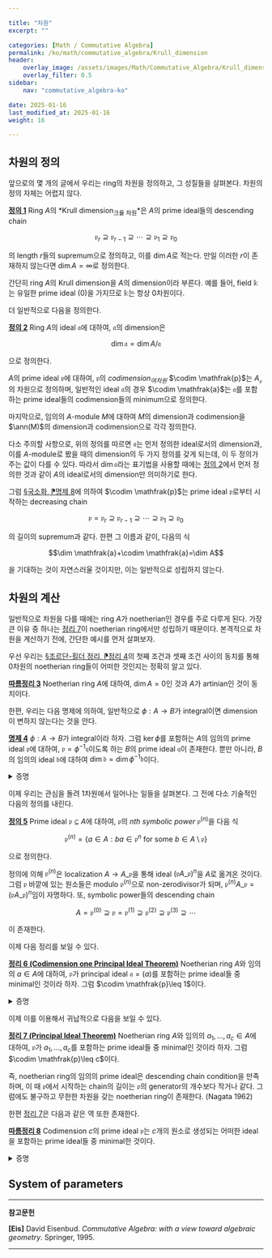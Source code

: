 ```yaml
---

title: "차원"
excerpt: ""

categories: [Math / Commutative Algebra]
permalink: /ko/math/commutative_algebra/Krull_dimension
header:
    overlay_image: /assets/images/Math/Commutative_Algebra/Krull_dimension.png
    overlay_filter: 0.5
sidebar: 
    nav: "commutative_algebra-ko"

date: 2025-01-16
last_modified_at: 2025-01-16
weight: 16

---
```


## 차원의 정의

앞으로의 몇 개의 글에서 우리는 ring의 차원을 정의하고, 그 성질들을 살펴본다. 차원의 정의 자체는 어렵지 않다.

<div class="definition" markdown="1">

<ins id="def1">**정의 1**</ins> Ring $A$의 *Krull dimension<sub>크룰 차원</sub>*은 $A$의 prime ideal들의 descending chain

$$\mathfrak{p}_r\supseteq \mathfrak{p}_{r-1}\supseteq\cdots\supseteq \mathfrak{p}_1\supseteq \mathfrak{p}_0$$

의 length $r$들의 supremum으로 정의하고, 이를 $\dim A$로 적는다. 만일 이러한 $r$이 존재하지 않는다면 $\dim A=\infty$로 정의한다.

</div>

간단히 ring $A$의 Krull dimension을 $A$의 dimension이라 부른다. 예를 들어, field $\mathbb{k}$는 유일한 prime ideal $(0)$을 가지므로 $\mathbb{k}$는 항상 $0$차원이다. 

더 일반적으로 다음을 정의한다.

<div class="definition" markdown="1">

<ins id="def2">**정의 2**</ins> Ring $A$의 ideal $\mathfrak{a}$에 대하여, $\mathfrak{a}$의 dimension은

$$\dim \mathfrak{a}=\dim A/\mathfrak{a}$$

으로 정의한다. 

$A$의 prime ideal $\mathfrak{p}$에 대하여, $\mathfrak{p}$의 *codimension<sub>여차원</sub>* $\codim \mathfrak{p}$는 $A_\mathfrak{p}$의 차원으로 정의하며, 일반적인 ideal $\mathfrak{a}$의 경우 $\codim \mathfrak{a}$는 $\mathfrak{a}$를 포함하는 prime ideal들의 codimension들의 minimum으로 정의한다. 

마지막으로, 임의의 $A$-module $M$에 대하여 $M$의 dimension과 codimension을 $\ann(M)$의 dimension과 codimension으로 각각 정의한다.

</div>

다소 주의할 사항으로, 위의 정의를 따르면 $\mathfrak{a}$는 먼저 정의한 ideal로서의 dimension과, 이를 $A$-module로 봤을 때의 dimension의 두 가지 정의를 갖게 되는데, 이 두 정의가 주는 값이 다를 수 있다. 따라서 $\dim \mathfrak{a}$라는 표기법을 사용할 때에는 [정의 2](#def2)에서 먼저 정의한 것과 같이 $A$의 ideal로서의 dimension만 의미하기로 한다.

그럼 [§국소화, ⁋명제 8](/ko/math/commutative_algebra/localization#prop8)에 의하여 $\codim \mathfrak{p}$는 prime ideal $\mathfrak{p}$로부터 시작하는 decreasing chain

$$\mathfrak{p}=\mathfrak{p}_r\supseteq \mathfrak{p}_{r-1}\supseteq\cdots\supseteq \mathfrak{p}_1\supseteq \mathfrak{p}_0$$

의 길이의 supremum과 같다. 한편 그 이름과 같이, 다음의 식

$$\dim \mathfrak{a}+\codim \mathfrak{a}=\dim A$$

을 기대하는 것이 자연스러울 것이지만, 이는 일반적으로 성립하지 않는다.

## 차원의 계산

일반적으로 차원을 다를 때에는 ring $A$가 noetherian인 경우를 주로 다루게 된다. 가장 큰 이유 중 하나는 [정리 7](#thm7)이 noetherian ring에서만 성립하기 때문이다. 본격적으로 차원을 계산하기 전에, 간단한 예시를 먼저 살펴보자. 

우선 우리는 [§조르단-횔더 정리, ⁋정리 4](/ko/math/commutative_algebra/Jordan-Holder_theorem#thm4)의 첫째 조건과 셋째 조건 사이의 동치를 통해 $0$차원의 noetherian ring들이 어떠한 것인지는 정확히 알고 있다. 

<div class="proposition" markdown="1">

<ins id="cor3">**따름정리 3**</ins> Noetherian ring $A$에 대하여, $\dim A =0$인 것과 $A$가 artinian인 것이 동치이다. 

</div>

한편, 우리는 다음 명제에 의하여, 일반적으로 $\phi:A \rightarrow B$가 integral이면 dimension이 변하지 않는다는 것을 안다.

<div class="proposition" markdown="1">

<ins id="prop4">**명제 4**</ins> $\phi: A \rightarrow B$가 integral이라 하자. 그럼 $\ker\phi$를 포함하는 $A$의 임의의 prime ideal $\mathfrak{p}$에 대하여, $\mathfrak{p}=\phi^{-1} \mathfrak{q}$이도록 하는 $B$의 prime ideal $\mathfrak{q}$이 존재한다. 뿐만 아니라, $B$의 임의의 ideal $\mathfrak{b}$에 대하여 $\dim \mathfrak{b}=\dim \phi^{-1} \mathfrak{b}$이다.

</div>
<details class="proof" markdown="1">
<summary>증명</summary>

첫 번째 결과는 단순히 [§정수적 확장과 아이디얼, ⁋명제 1](/ko/math/commutative_algebra/lying_over_and_going_up#prop1)이다. 두 번째 결과의 경우, $\dim \mathfrak{b}\geq \dim \phi^{-1}\mathfrak{b}$는 [§정수적 확장과 아이디얼, ⁋명제 1](/ko/math/commutative_algebra/lying_over_and_going_up#prop1)의 두 번째 결과에 의해 성립하고, 반대방향 부등식은 [§정수적 확장과 아이디얼, ⁋따름정리 4](/ko/math/commutative_algebra/lying_over_and_going_up#cor4)에 의해 성립한다. 

</details>

이제 우리는 관심을 돌려 1차원에서 일어나는 일들을 살펴본다. 그 전에 다소 기술적인 다음의 정의를 내린다.

<div class="definition" markdown="1">

<ins id="def5">**정의 5**</ins> Prime ideal $\mathfrak{p}\subseteq A$에 대하여, $\mathfrak{p}$의 *$n$th symbolic power* $\mathfrak{p}^{(n)}$을 다음 식

$$\mathfrak{p}^{(n)}=\{a\in A:\text{$ba\in \mathfrak{p}^n$ for some $b\in A\setminus \mathfrak{p}$}\}$$

으로 정의한다. 

</div>

정의에 의해 $\mathfrak{p}^{(n)}$은 localization $A \rightarrow A\_\mathfrak{p}$을 통해 ideal $(\mathfrak{p}A\_\mathfrak{p})^n$을 $A$로 옮겨온 것이다. 그럼 $\mathfrak{p}$ 바깥에 있는 원소들은 modulo $\mathfrak{p}^({n})$으로 non-zerodivisor가 되며, $\mathfrak{p}^{(n)}A\_\mathfrak{p}=(\mathfrak{p}A\_\mathfrak{p})^n$임이 자명하다. 또, symbolic power들의 descending chain

$$A=\mathfrak{p}^{(0)}\supseteq \mathfrak{p}=\mathfrak{p}^{(1)}\supseteq \mathfrak{p}^{(2)}\supseteq \mathfrak{p}^{(3)}\supseteq\cdots$$

이 존재한다. 

이제 다음 정리를 보일 수 있다.

<div class="proposition" markdown="1">

<ins id="thm6">**정리 6 (Codimension one Principal Ideal Theorem)**</ins> Noetherian ring $A$와 임의의 $a\in A$에 대하여, $\mathfrak{p}$가 principal ideal $\mathfrak{a}=(a)$를 포함하는 prime ideal들 중 minimal인 것이라 하자. 그럼 $\codim \mathfrak{p}\leq 1$이다. 

</div>

<details class="proof" markdown="1">
<summary>증명</summary>

임의의 prime ideal $\mathfrak{q}\subsetneq \mathfrak{p}$에 대하여 $\codim \mathfrak{q}=0$임을 보이면 충분하며, 이는 다시 [§국소화, ⁋명제 8](/ko/math/commutative_algebra/localization#prop8)에 의하여 $\dim A_\mathfrak{q}=0$임을 보이면 된다. 

이제 $A\_\mathfrak{p}$에서 $\mathfrak{p}A\_\mathfrak{p}$는 유일한 maximal ideal이므로, $\mathfrak{p}$는 ideal들 $\mathfrak{q}A\_\mathfrak{p}$, $(\mathfrak{q}A\_\mathfrak{p})^{(n)}$, $\mathfrak{a}A_\mathfrak{p}$가 이 maximal ideal에 포함된다. 특히 우리는 다음의 두 chain

$$\mathfrak{a}A_\mathfrak{p}\subseteq (\mathfrak{q}A_\mathfrak{p})^{(n)}+\mathfrak{a}A_\mathfrak{p}\subseteq \mathfrak{p}A_\mathfrak{p},\qquad \mathfrak{q}A_\mathfrak{p}\subseteq \mathfrak{p}A_\mathfrak{p}$$

을 얻는다. 한편 $\mathfrak{p}A_\mathfrak{p}$가 $\mathfrak{a}A_\mathfrak{p}$를 포함하는 prime ideal들 중 minimal하므로, [§조르단-횔더 정리, ⁋따름정리 8](/ko/math/commutative_algebra/Jordan-Holder_theorem#cor8)에 의하여 $A_\mathfrak{p}/\mathfrak{a}A_\mathfrak{p}$는 artinian이다. 이로부터 symbolic power들로 이루어진 descending chain

$$(\mathfrak{q}A_\mathfrak{p})^{(1)}+\mathfrak{a}A_\mathfrak{p}\supseteq (\mathfrak{q}A_\mathfrak{p})^{(2)}+\mathfrak{a}A_\mathfrak{p}\supseteq\cdots $$

이 멈춰야 한다는 것을 안다. 따라서 $(\mathfrak{q}A\_\mathfrak{p})^{(n)}+\mathfrak{a}A\_\mathfrak{p}= (\mathfrak{q}A\_\mathfrak{p})^{(n+1)}+\mathfrak{a}A\_\mathfrak{p}$라 하자. 그럼 

$$(\mathfrak{q}A_\mathfrak{p})^{(n)}\subseteq (\mathfrak{q}A_\mathfrak{p})^{(n)}+\mathfrak{a}A_\mathfrak{p}= (\mathfrak{q}A_\mathfrak{p})^{(n+1)}+\mathfrak{a}A_\mathfrak{p}$$

이므로, 임의의 $f\in (\mathfrak{q}A\_\mathfrak{p})^{(n)}$는 다음의 꼴

$$f=\alpha a+g,\qquad g\in (\mathfrak{q}A_\mathfrak{p})^{(n+1)}=(\mathfrak{q}A_\mathfrak{p})^{(n)}$$

로 적을 수 있고 이로부터 $\alpha a\in (\mathfrak{q}A\_\mathfrak{p})^{(n)}$이어야 한다. 그런데 이 표현에서 $\mathfrak{p}$는 $\mathfrak{a}$를 포함하는 prime들 중 minimal한 것이므로, $a\not\in \mathfrak{q}$이고 따라서 $\alpha\in (\mathfrak{q}A\_\mathfrak{p})^{(n)}$이어야 한다. 즉, 다음의 식

$$(\mathfrak{q}A_\mathfrak{p})^{(n)}=\mathfrak{a}(\mathfrak{q}A_\mathfrak{p})^{(n)}+(\mathfrak{q}A_\mathfrak{p})^{(n+1)}$$

이 성립한다. 이제 이들을 $A\_\mathfrak{p}/(\mathfrak{q}A\_\mathfrak{p})^{(n+1)}$로 보내면 

$$(\mathfrak{q}A_\mathfrak{p})^{(n)}=\mathfrak{a}(\mathfrak{q}A_\mathfrak{p})^{(n)}\pmod{\mathfrak{q}^{(n+1)}}$$

이고, $a\in \mathfrak{p}A\_\mathfrak{p}=J(A\_\mathfrak{p})$이므로 [§정수적 확장, ⁋보조정리 8](/ko/math/commutative_algebra/integral_extension#lem8)에 의하여 $(\mathfrak{q}A\_\mathfrak{p})^{(n)}=0\pmod{(\mathfrak{q}A\_\mathfrak{p})^{(n+1)}}$이다. 즉, $(\mathfrak{q}A\_\mathfrak{p})^{(n)}=(\mathfrak{q}A\_\mathfrak{p})^{(n+1)}$이다. 이제 이 식을 $\mathfrak{q}$에서 localize하면

$$(\mathfrak{q}A_\mathfrak{q})^{n+1}=(\mathfrak{q}A_\mathfrak{q})^{n}$$

이고, $\mathfrak{q}A_\mathfrak{q}=J(A_\mathfrak{q})$이므로 $(\mathfrak{q}A_\mathfrak{q})^{n}=0$이다. 이제 [§조르단-횔더 정리, ⁋따름정리 8](/ko/math/commutative_algebra/Jordan-Holder_theorem#cor8)의 둘째 조건과 셋째 조건의 동치로부터 $A\_\mathfrak{q}=A\_\mathfrak{q}/(0)$가 artinian이고, 따라서 [따름정리 3](#cor3)으로부터 $\dim A\_\mathfra{q}=0$임을 안다. 

</details>

이제 이를 이용해서 귀납적으로 다음을 보일 수 있다.

<div class="proposition" markdown="1">

<ins id="thm7">**정리 7 (Principal Ideal Theorem)**</ins> Noetherian ring $A$와 임의의 $a_1,\ldots, a_c\in A$에 대하여, $\mathfrak{p}$가 $a_1,\ldots, a_c$를 포함하는 prime ideal들 중 minimal인 것이라 하자. 그럼 $\codim \mathfrak{p}\leq c$이다. 

</div>

즉, noetherian ring의 임의의 prime ideal은 descending chain condition을 만족하며, 이 때 $\mathfrak{p}$에서 시작하는 chain의 길이는 $\mathfrak{p}$의 generator의 개수보다 작거나 같다. 그럼에도 불구하고 무한한 차원을 갖는 noetherian ring이 존재한다. (Nagata 1962)

한편 [정리 7](#thm7)은 다음과 같은 역 또한 존재한다.

<div class="proposition" markdown="1">

<ins id="cor8">**따름정리 8**</ins> Codimension $c$의 prime ideal $\mathfrak{p}$는 $c$개의 원소로 생성되는 어떠한 ideal을 포함하는 prime ideal들 중 minimal한 것이다. 

</div>
<details class="proof" markdown="1">
<summary>증명</summary>

주장과 같이 $\mathfrak{p}$가 codimension $c$라 하자. 우리는 ($0$개의 원소로 생성되는) zero ideal $(0)$으로부터 시작하여, 원소들 $x_1,\ldots, x_r$을 귀납적으로 택하여 원하는 ideal을 만들 것이다. 이제 $0\leq r< c$를 만족하는 $r$에 대하여, $x_1,\ldots, x_r$로 생성되는 ideal을 만들었다 하자.  그럼 우리는 ideal $(x_1,\ldots, x_r)$을 포함하는 prime ideal들 중 어느 것에도 속하지 않는 적당한 $x_{r+1}\in \mathfrak{p}$를 택해야 한다. 

</details>

## System of parameters



---

**참고문헌**

**[Eis]** David Eisenbud. *Commutative Algebra: with a view toward algebraic geometry*. Springer, 1995.

---